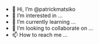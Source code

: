- 👋 Hi, I’m @patrickmatsiko
- 👀 I’m interested in ...
- 🌱 I’m currently learning ...
- 💞️ I’m looking to collaborate on ...
- 📫 How to reach me ...

<!---
patrickmatsiko/patrickmatsiko is a ✨ special ✨ repository because its `README.md` (this file) appears on your GitHub profile.
You can click the Preview link to take a look at your changes.
--->
